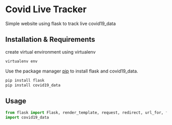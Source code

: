 # Covid Live Tracker

Simple website using flask to track live covid19_data

## Installation & Requirements
create virtual environment using virtualenv

```bash
virtualenv env
```

Use the package manager [pip](https://pip.pypa.io/en/stable/) to install flask and covid19_data.

```bash
pip install flask
pip install covid19_data
```

## Usage

```python
from flask import Flask, render_template, request, redirect, url_for, flash
import covid19_data
```
